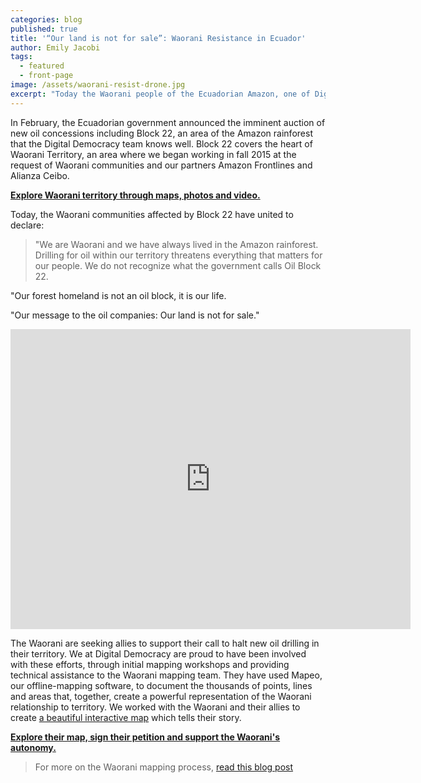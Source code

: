 ```yaml
---
categories: blog
published: true
title: '“Our land is not for sale”: Waorani Resistance in Ecuador'
author: Emily Jacobi
tags:
  - featured
  - front-page
image: /assets/waorani-resist-drone.jpg
excerpt: "Today the Waorani people of the Ecuadorian Amazon, one of Digital Democracy's close partners, are launching a campaign against new oil blocks that overlap their territory. Read their story; explore their territory through an interactive map; listen to their words and support their vision."
---
```

In February, the Ecuadorian government announced the imminent auction of new oil concessions including Block 22, an area of the Amazon rainforest that the Digital Democracy team knows well. Block 22 covers the heart of Waorani Territory, an area where we began working in fall 2015 at the request of Waorani communities and our partners Amazon Frontlines and Alianza Ceibo.

[**Explore Waorani territory through maps, photos and video.**](https://waoresist.amazonfrontlines.org/explore/)

Today, the Waorani communities affected by Block 22 have united to declare:

>"We are Waorani and we have always lived in the Amazon rainforest. Drilling for oil within our territory threatens everything that matters for our people. We do not recognize what the government calls Oil Block 22.
>
"Our forest homeland is not an oil block, it is our life.
>
"Our message to the oil companies: Our land is not for sale."

<p class="image">
  <span class="right-aligned">
    <iframe src="https://player.vimeo.com/video/271504104?background=1" width="640" height="480" frameborder="0" webkitallowfullscreen mozallowfullscreen allowfullscreen></iframe>
    <a href="https://waoresist.amazonfrontlines.org" class="clickable-overlay"></a>
  </span>
</p>

The Waorani are seeking allies to support their call to halt new oil drilling in their territory. We at Digital Democracy are proud to have been involved with these efforts, through initial mapping workshops and providing technical assistance to the Waorani mapping team. They have used Mapeo, our offline-mapping software, to document the thousands of points, lines and areas that, together, create a powerful representation of the Waorani relationship to territory. We worked with the Waorani and their allies to create [a beautiful interactive map](https://waoresist.amazonfrontlines.org/explore/) which tells their story.

[**Explore their map, sign their petition and support the Waorani's autonomy.**](https://waoresist.amazonfrontlines.org/explore/)

>For more on the Waorani mapping process, [read this blog post](http://www.tieppu.com/blog/update-from-the-ecuadorian-amazon/)
